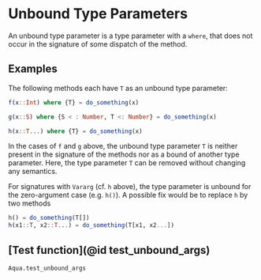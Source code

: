 # Unbound Type Parameters

An unbound type parameter is a type parameter with a `where`,
that does not occur in the signature of some dispatch of the method.

## Examples

The following methods each have `T` as an unbound type parameter:

```julia
f(x::Int) where {T} = do_something(x)

g(x::S) where {S < : Number, T <: Number} = do_something(x)

h(x::T...) where {T} = do_something(x)
```

In the cases of `f` and `g` above, the unbound type parameter `T` is neither
present in the signature of the methods nor as a bound of another type parameter.
Here, the type parameter `T` can be removed without changing any semantics.

For signatures with `Vararg` (cf. `h` above), the type parameter is unbound for the 
zero-argument case (e.g. `h()`). A possible fix would be to replace `h` by two
methods
```julia
h() = do_something(T[])
h(x1::T, x2::T...) = do_something(T[x1, x2...])
```

## [Test function](@id test_unbound_args)

```@docs
Aqua.test_unbound_args
```
